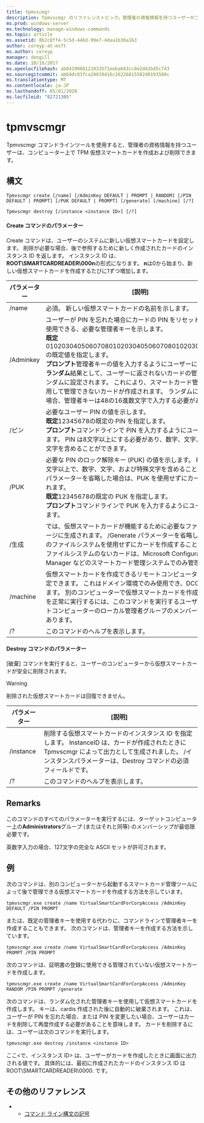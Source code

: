 ```yaml
---
title: tpmvscmgr
description: Tpmvscmgr のリファレンストピック。管理者の資格情報を持つユーザーがコンピューターで TPM 仮想スマートカードを作成および削除できるようにするコマンドラインツールです。
ms.prod: windows-server
ms.technology: manage-windows-commands
ms.topic: article
ms.assetid: 8b2c8ff4-5c5d-446d-99e7-4daa1b36a163
author: coreyp-at-msft
ms.author: coreyp
manager: dongill
ms.date: 10/16/2017
ms.openlocfilehash: ab0419060121033571eeba643cc0e2d42b45c743
ms.sourcegitcommit: ab64dc83fca28039416c26226815502d0193500c
ms.translationtype: MT
ms.contentlocale: ja-JP
ms.lasthandoff: 05/01/2020
ms.locfileid: "82721305"
---
```

# <a name="tpmvscmgr"></a>tpmvscmgr

Tpmvscmgr コマンドラインツールを使用すると、管理者の資格情報を持つユーザーは、コンピューター上で TPM 仮想スマートカードを作成および削除できます。

## <a name="syntax"></a>構文

```
Tpmvscmgr create [/name] [/AdminKey DEFAULT | PROMPT | RANDOM] [/PIN DEFAULT | PROMPT] [/PUK DEFAULT | PROMPT] [/generate] [/machine] [/?]
```
```
Tpmvscmgr destroy [/instance <instance ID>] [/?]
```

#### <a name="parameters-for-create-command"></a>Create コマンドのパラメーター

Create コマンドは、ユーザーのシステムに新しい仮想スマートカードを設定します。 削除が必要な場合、後で参照するために新しく作成されたカードのインスタンス ID を返します。 インスタンス ID は、 **ROOT\SMARTCARDREADER\000n**の形式になります。 **n**は0から始まり、新しい仮想スマートカードを作成するたびに1ずつ増加します。

|パラメーター|[説明]|
|---------|-----------|
|/name|必須。 新しい仮想スマートカードの名前を示します。|
|/Adminkey|ユーザーが PIN を忘れた場合にカードの PIN をリセットするために使用できる、必要な管理者キーを示します。</br>**既定**010203040506070801020304050607080102030405060708の既定値を指定します。</br>**プロンプト**管理者キーの値を入力するようにユーザーに求めます。</br>**ランダム**結果として、ユーザーに返されないカードの管理者キーがランダムに設定されます。 これにより、スマートカード管理ツールを使用して管理できないカードが作成されます。 ランダムに生成された場合、管理者キーは48の16進数文字で入力する必要があります。|
|/ピン|必要なユーザー PIN の値を示します。</br>**既定**12345678の既定の PIN を指定します。</br>**プロンプト**コマンドラインで PIN を入力するようにユーザーに求めます。 PIN は8文字以上にする必要があり、数字、文字、および特殊文字を含めることができます。|
|/PUK|必要な PIN のロック解除キー (PUK) の値を示します。 PUK 値は、8文字以上で、数字、文字、および特殊文字を含めることができます。 パラメーターを省略した場合は、PUK を使用せずにカードが作成されます。</br>**既定**12345678の既定の PUK を指定します。</br>**プロンプト**コマンドラインで PUK を入力するようにユーザーに求めます。|
|/生成|では、仮想スマートカードが機能するために必要なファイルがストレージに生成されます。 /Generate パラメーターを省略した場合は、このファイルシステムを使用せずにカードを作成することと同じです。 ファイルシステムのないカードは、Microsoft Configuration Manager などのスマートカード管理システムでのみ管理できます。|
|/machine|仮想スマートカードを作成できるリモートコンピューターの名前を指定できます。 これはドメイン環境でのみ使用でき、DCOM に依存します。 別のコンピューターで仮想スマートカードを作成するコマンドを正常に実行するには、このコマンドを実行するユーザーが、リモートコンピューターのローカル管理者グループのメンバーである必要があります。|
|/?|このコマンドのヘルプを表示します。|

#### <a name="parameters-for-destroy-command"></a>Destroy コマンドのパラメーター

[破棄] コマンドを実行すると、ユーザーのコンピューターから仮想スマートカードが安全に削除されます。

> [!WARNING]
> 削除された仮想スマートカードは回復できません。

|パラメーター|[説明]|
|---------|-----------|
|/instance|削除する仮想スマートカードのインスタンス ID を指定します。 InstanceID は、カードが作成されたときに Tpmvscmgr によって出力として生成されました。 /インスタンスパラメーターは、Destroy コマンドの必須フィールドです。|
|/?|このコマンドのヘルプを表示します。|

## <a name="remarks"></a>Remarks

このコマンドのすべてのパラメーターを実行するには、ターゲットコンピューター上の**Administrators**グループ (またはそれと同等) のメンバーシップが最低限必要です。

英数字入力の場合、127文字の完全な ASCII セットが許可されます。

## <a name="examples"></a>例

次のコマンドは、別のコンピューターから起動するスマートカード管理ツールによって後で管理できる仮想スマートカードを作成する方法を示しています。
```
tpmvscmgr.exe create /name VirtualSmartCardForCorpAccess /AdminKey DEFAULT /PIN PROMPT
```
または、既定の管理者キーを使用する代わりに、コマンドラインで管理者キーを作成することもできます。 次のコマンドは、管理者キーを作成する方法を示しています。
```
tpmvscmgr.exe create /name VirtualSmartCardForCorpAccess /AdminKey PROMPT /PIN PROMPT
```
次のコマンドは、証明書の登録に使用できる管理されていない仮想スマートカードを作成します。
```
tpmvscmgr.exe create /name VirtualSmartCardForCorpAccess /AdminKey RANDOM /PIN PROMPT /generate
```
次のコマンドは、ランダム化された管理者キーを使用して仮想スマートカードを作成します。 キーは、cardis 作成された後に自動的に破棄されます。 これは、ユーザーが PIN を忘れた場合、または PIN を変更したい場合、ユーザーはカードを削除して再度作成する必要があることを意味します。 カードを削除するには、ユーザーは次のコマンドを実行します。
```
tpmvscmgr.exe destroy /instance <instance ID> 
```
ここ\<で、インスタンス ID> は、ユーザーがカードを作成したときに画面に出力される値です。 具体的には、最初に作成されたカードのインスタンス ID は ROOT\SMARTCARDREADER\0000. です。

## <a name="additional-references"></a>その他のリファレンス

-   - [コマンド ライン構文の記号](command-line-syntax-key.md)